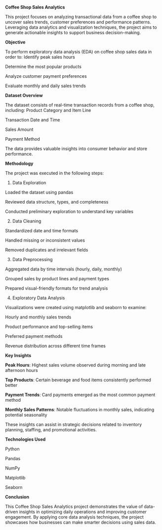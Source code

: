 **Coffee Shop Sales Analytics**

This project focuses on analyzing transactional data from a coffee shop to uncover sales trends, customer preferences and performance patterns. Leveraging data analytics and visualization techniques, the project aims to generate actionable insights to support business decision-making.

**Objective**

To perform exploratory data analysis (EDA) on coffee shop sales data in order to:
Identify peak sales hours

Determine the most popular products

Analyze customer payment preferences

Evaluate monthly and daily sales trends

**Dataset Overview**

The dataset consists of real-time transaction records from a coffee shop, including:
Product Category and Item Line

Transaction Date and Time

Sales Amount

Payment Method

The data provides valuable insights into consumer behavior and store performance.

**Methodology**

The project was executed in the following steps:

1. Data Exploration
   
Loaded the dataset using pandas

Reviewed data structure, types, and completeness

Conducted preliminary exploration to understand key variables

2. Data Cleaning
   
Standardized date and time formats

Handled missing or inconsistent values

Removed duplicates and irrelevant fields

3. Data Preprocessing
   
Aggregated data by time intervals (hourly, daily, monthly)

Grouped sales by product lines and payment types

Prepared visual-friendly formats for trend analysis

4. Exploratory Data Analysis
   
Visualizations were created using matplotlib and seaborn to examine:

Hourly and monthly sales trends

Product performance and top-selling items

Preferred payment methods

Revenue distribution across different time frames

**Key Insights**

**Peak Hours**: Highest sales volume observed during morning and late afternoon hours

**Top Products**: Certain beverage and food items consistently performed better

**Payment Trends**: Card payments emerged as the most common payment method

**Monthly Sales Patterns**: Notable fluctuations in monthly sales, indicating potential seasonality

These insights can assist in strategic decisions related to inventory planning, staffing, and promotional activities.

**Technologies Used**

Python

Pandas

NumPy

Matplotlib

Seaborn

**Conclusion**

This Coffee Shop Sales Analytics project demonstrates the value of data-driven insights in optimizing daily operations and improving customer engagement. By applying core data analysis techniques, the project showcases how businesses can make smarter decisions using sales data.




